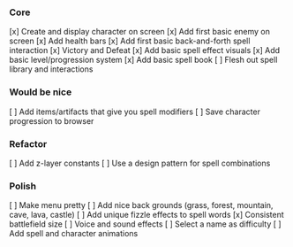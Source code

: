 ### Core
[x] Create and display character on screen
[x] Add first basic enemy on screen
[x] Add health bars
[x] Add first basic back-and-forth spell interaction
[x] Victory and Defeat
[x] Add basic spell effect visuals
[x] Add basic level/progression system
[x] Add basic spell book 
[ ] Flesh out spell library and interactions

### Would be nice
[ ] Add items/artifacts that give you spell modifiers
[ ] Save character progression to browser

### Refactor
[ ] Add z-layer constants
[ ] Use a design pattern for spell combinations

### Polish
[ ] Make menu pretty
[ ] Add nice back grounds (grass, forest, mountain, cave, lava, castle)
[ ] Add unique fizzle effects to spell words
[x] Consistent battlefield size
[ ] Voice and sound effects
[ ] Select a name as difficulty
[ ] Add spell and character animations